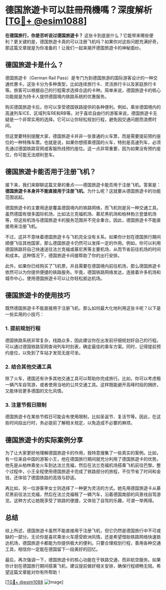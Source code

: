 # 德国旅遊卡可以註冊飛機嗎？深度解析[[TG💪+ @esim1088](https://t.me/s/esim1088)]

**在德国旅行，你是否听说过德国旅遊卡？** 这张卡到底是什么？它能带来哪些便利？更关键的是，德国旅遊卡真的可以注册飞机吗？如果你对这些问题充满好奇，那这篇文章就是为你准备的！让我们一起来揭开德国旅遊卡的神秘面纱。

## 德国旅遊卡是什么？

德国旅遊卡（German Rail Pass）是专门为到德国旅游的国际游客设计的一种交通优惠卡。这张卡分为多种类型，比如连续旅行卡、灵活旅行卡以及家庭旅行卡等。旅客可以根据自己的行程需求选择合适的卡种。简单来说，德国旅遊卡的核心功能就是为持卡人提供德国境内铁路系统的优惠服务。

购买德国旅遊卡后，你可以享受德国铁路提供的各种便利。例如，乘坐德国境内的高速列车ICE、区域列车RE和RB等。对于喜欢自由行的游客来说，德国旅遊卡无疑是一个非常实用的选择。它可以让你轻松规划行程，避免因交通问题而浪费时间。

但这里要特别提醒大家，德国旅遊卡并非一张普通的火车票，而是需要提前预约座位的一种特殊车票。也就是说，如果你想搭乘德国的火车，特别是高速列车，必须先通过德国铁路官网或客服热线预约座位。这一点非常重要，因为如果没有预约座位，你可能无法顺利登车。

## 德国旅遊卡能否用于注册飞机？

接下来，我们来聊聊这篇文章的重点——德国旅遊卡能否用于注册飞机。答案是：**德国旅遊卡本身并不能直接用于注册飞机**。为什么呢？这就要从德国旅遊卡的功能范围说起。

德国旅遊卡的主要用途是覆盖德国境内的铁路网络，而飞机则是另一种交通工具。虽然德国有很多国际机场，比如法兰克福机场、慕尼黑机场和柏林勃兰登堡机场等，但这些机场与德国旅遊卡的服务范围并不完全重合。因此，德国旅遊卡不能直接用来注册飞机。

不过，这并不意味着德国旅遊卡与飞机完全没有关系。如果你计划在德国旅行期间顺便飞往其他国家，那么德国旅遊卡仍然可以发挥一定的作用。例如，你可以利用德国铁路将自己快速送往法兰克福或慕尼黑等主要机场，从而节省前往机场的时间和成本。这种情况下，德国旅遊卡间接帮助了你的出行安排。

此外，如果你已经购买了飞机票，并且需要在德国境内前往机场，那么德国旅遊卡依然可以为你提供便捷的铁路服务。毕竟，德国铁路网络发达，连接着许多机场和城市中心，使用德国旅遊卡可以让你轻松抵达机场。

## 德国旅遊卡的使用技巧

既然德国旅遊卡不能直接用于注册飞机，那么如何最大化地利用这张卡呢？以下是一些实用的小技巧：

### 1. 提前规划行程
德国铁路系统非常复杂，线路众多，因此建议你在出发前仔细规划好自己的行程。可以通过德国铁路官网查询列车时刻表，确定最佳的乘车方案。同时，记得提前预约座位，以免到了车站才发现无座可坐。

### 2. 结合其他交通工具
除了火车，德国还有许多其他交通工具可以帮助你完成旅行。比如，你可以考虑租一辆汽车自驾游，或者使用当地的公共交通工具。这样既能避开高峰时段的拥挤，又能体验更多德国的文化风情。

### 3. 注意节假日限制
德国旅遊卡在某些节假日可能会有使用限制，比如圣诞节、复活节等。因此，在这些时间段出行时，务必提前了解相关规定，以免造成不必要的麻烦。

## 德国旅遊卡的实际案例分享

为了让大家更好地理解德国旅遊卡的作用，我特意搜集了一些真实的案例。比如，有一位来自中国的游客小王，他在德国旅行期间就充分利用了德国旅遊卡的优势。他先是从柏林乘坐火车到达法兰克福，然后在法兰克福机场搭乘飞机前往巴黎。整个过程中，小王全程使用德国旅遊卡完成了铁路部分的旅程，不仅节省了时间和金钱，还体验了德国铁路的高效与舒适。

再比如，另一位游客李女士则选择了一种更为灵活的方式。她先用德国旅遊卡从慕尼黑前往法兰克福，然后在法兰克福租了一辆汽车，沿着德国南部的风景线自驾游览。这种方式让她既享受了铁路的便捷，又体验了自驾的乐趣，可谓一举两得。

## 总结

综上所述，德国旅遊卡虽然不能直接用于注册飞机，但它仍然是德国旅行中不可或缺的一部分。无论你是喜欢乘坐火车感受欧洲风情，还是希望借助铁路网络快速抵达机场，德国旅遊卡都能为你提供极大的便利。只要合理规划行程，善用各种交通工具，相信你一定能在德国留下一段美好的回忆。

最后，再次强调一下，德国旅遊卡的核心功能在于铁路交通，而非航空服务。如果你计划在德国旅行期间搭乘飞机，建议提前做好相关安排，确保行程顺畅无阻。希望这篇文章能对你有所帮助！

[[TG💪+ @esim1088](https://t.me/s/esim1088) ![Image](https://i.postimg.cc/4NQfJmqS/Snipaste-2025-05-13-00-14-12.png)]